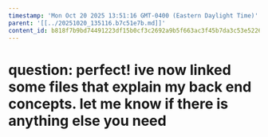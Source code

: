 ```yaml
---
timestamp: 'Mon Oct 20 2025 13:51:16 GMT-0400 (Eastern Daylight Time)'
parent: '[[../20251020_135116.b7c51e7b.md]]'
content_id: b818f7b9bd74491223df15b0cf3c2692a9b5f663ac3f45b7da3c53e5226d0466
---
```


# question: perfect! ive now linked some files that explain my back end concepts. let me know if there is anything else you need
